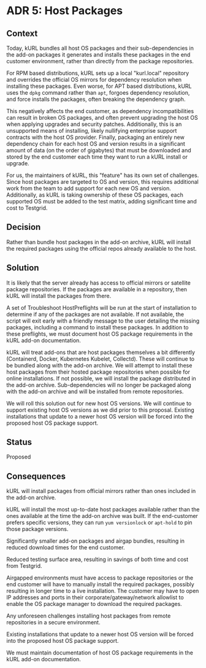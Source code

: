 # ADR 5: Host Packages

## Context

Today, kURL bundles all host OS packages and their sub-dependencies in the add-on packages it generates and installs these packages in the end customer environment, rather than directly from the package repositories.

For RPM based distributions, kURL sets up a local "kurl.local" repository and overrides the official OS mirrors for dependency resolution when installing these packages.
Even worse, for APT based distributions, kURL uses the `dpkg` command rather than `apt`, forgoes dependency resolution, and force installs the packages, often breaking the dependency graph.

This negatively affects the end customer, as dependency incompatibilities can result in broken OS packages, and often prevent upgrading the host OS when applying upgrades and security patches.
Additionally, this is an unsupported means of installing, likely nullifying enterprise support contracts with the host OS provider.
Finally, packaging an entirely new dependency chain for each host OS and version results in a significant amount of data (on the order of gigabytes) that must be downloaded and stored by the end customer each time they want to run a kURL install or upgrade.

For us, the maintainers of kURL, this "feature" has its own set of challenges.
Since host packages are targeted to OS and version, this requires additional work from the team to add support for each new OS and version.
Additionally, as kURL is taking ownership of these OS packages, each supported OS must be added to the test matrix, adding significant time and cost to Testgrid.

## Decision

Rather than bundle host packages in the add-on archive, kURL will install the required packages using the official repos already available to the host.

## Solution

It is likely that the server already has access to official mirrors or satellite package repositories.
If the packages are available in a repository, then kURL will install the packages from there.

A set of Troubleshoot HostPreflights will be run at the start of installation to determine if any of the packages are not available.
If not available, the script will exit early with a friendly message to the user detailing the missing packages, including a command to install these packages.
In addition to these preflights, we must document host OS package requirements in the kURL add-on documentation.

kURL will treat add-ons that are host packages themselves a bit differently (Containerd, Docker, Kubernetes Kubelet, Collectd).
These will continue to be bundled along with the add-on archive.
We will attempt to install these host packages from their hosted package repositories when possible for online installations.
If not possible, we will install the package distributed in the add-on archive.
Sub-dependencies will no longer be packaged along with the add-on archive and will be installed from remote repositories.

We will roll this solution out for new host OS versions.
We will continue to support existing host OS versions as we did prior to this proposal.
Existing installations that update to a newer host OS version will be forced into the proposed host OS package support. 

## Status

Proposed

## Consequences

kURL will install packages from official mirrors rather than ones included in the add-on archive.

kURL will install the most up-to-date host packages available rather than the ones available at the time the add-on archive was built.
If the end-customer prefers specific versions, they can run `yum versionlock` or `apt-hold` to pin those package versions.

Significantly smaller add-on packages and airgap bundles, resulting in reduced download times for the end customer.

Reduced testing surface area, resulting in savings of both time and cost from Testgrid.

Airgapped environments must have access to package repositories or the end customer will have to manually install the required packages, possibly resulting in longer time to a live installation.
The customer may have to open IP addresses and ports in their corporate/gateway/network allowlist to enable the OS package manager to download the required packages.

Any unforeseen challenges installing host packages from remote repositories in a secure environment.

Existing installations that update to a newer host OS version will be forced into the proposed host OS package support.

We must maintain documentation of host OS package requirements in the kURL add-on documentation.
